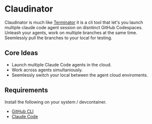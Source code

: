 # Claudinator

Claudinator is much like [Terminator](https://gnome-terminator.org/) it is a cli
tool that let's you launch multiple claude code agent session on disntinct
GitHub Codespaces. Unleash your agents, work on multiple branches at the same
time. Seemlessly pull the branches to your local for testing.

## Core Ideas

- Launch multiple Claude Code agents in the cloud.
- Work across agents simultaniously.
- Seemlessly switch your local between the agent cloud enviroments.

## Requirements

Install the following on your system / devcontainer.

- [GitHub CLI](https://cli.github.com/)
- [Claude Code](https://www.anthropic.com/claude-code)
